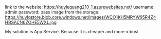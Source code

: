 link to the website: https://huylequang210-1.azurewebsites.net/
username: admin
password: pass
image from the storage: https://huylqstore.blob.core.windows.net/images/WQO1KH5MRYW95R4Z4HBSACN6ZOHE5WXL.jpg

My solution is App Service. Because it is cheaper and more robust